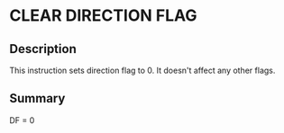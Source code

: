 
# CLEAR DIRECTION FLAG
## Description
This instruction sets direction flag to 0. It doesn't affect any other flags.

## Summary
DF = 0
